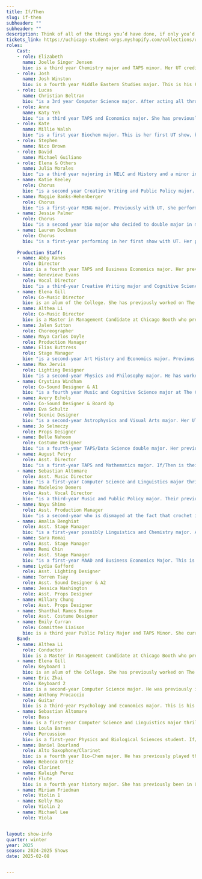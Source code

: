 ```yaml
---
title: If/Then
slug: if-then
subheader: ""
subheader: ""
description: Think of all of the things you’d have done, if only you’d know. If/Then is a contemporary musical that explores the complexities of choice and chance through the life of Elizabeth, a city planner who returns to New York in search of a fresh start. As she navigates the city's possibilities of love, career, and self-discovery, a single decision splits her life into two parallel paths; Liz and Beth. If/Then follows both stories simultaneously as this modern woman faces the question; What If? <br> <br> Special Thanks to Adrian Lo
tickets_link: https://uchicago-student-orgs.myshopify.com/collections/university-theatre-ut/products/if-then?fbclid=IwZXh0bgNhZW0CMTEAAR2FATIk1kwpPi9Q9D-8MAtLMy2MMOn-AW8NYAnXzsAAlSV-q6Rx4fpJZ24_aem_lBKiUUrUbu1QEcWwLBKqfg
roles:
    Cast:
    - role: Elizabeth
      name: Joelle Singer Jensen
      bio: is a third year Chemistry major and TAPS minor. Her UT credits include Falsettos (Trina), Be More Chill (Jenna) and Perfect Match (Brittany). Other recent credits include The Addams Family (Wednesday Addams) and Godspell (Bless the Lord soloist). In an alternate universe, she wooed and married the prince of Morocco when she had the chance.
    - role: Josh 
      name: Josh Winston
      bio: is a fourth year Middle Eastern Studies major. This is his 6th mainstage UT show, having previously been in Trail to Orgeon (Understudy - Men), Marian, or the True Tale of Robin Hood (Friar Tuck), The Laramie Project (Actor 4), Dead Fun Society (Ben), and The Play that Goes Wrong (Chris/Inspector Carter). He would like to thank the entire crew for all of their amazing work on the show, and the writers for not even making him change his name. In an alternate universe, he has probably gone over to the dark side (STEM) and become a biologist. He considers that version of him to be very, very unfortunate and misguided.
    - role: Lucas
      name: Christian Beltran
      bio: "is a 3rd year Computer Science major. After acting all throughout high school and making his University Theatre debut in Romeo and Juliet (Sampson, Paris's Page, Apothecary) his first year, he's back in the acting game! Other credits include Macbeth in Space (Assistant Lights), Twelfth Night (Assistant Stage Manager), Falsettos (Stage Manager), and A Midsummer Night's Dream (Assistant Director). In another life he's a sigma who doesn't speak 'till he's done with his mew."
    - role: Anne
      name: Katy Yeh
      bio: "is a third year TAPS and Economics major. She has previously performed in UT's musical workshop productions of Perfect Match (Katie) and Strings Attached (Amy). She has also performed through several performing arts organizations at UChicago, including UBallet, the Vocal Studies Program, and Women's Ensemble. Katy would like to thank the wonderful cast and crew who have brought this show to life, and her family and friends for all their love and support! Enjoy the show :)"
    - role: Kate
      name: Millie Walsh
      bio: "is a first year Biochem major. This is her first UT show, but previous favorite performances include Urinetown (Hope Cladwell), Romeo and Juliet (Mercutio), Pippin (Berthe), and The Wolves (#7). Big thank you to anyone who gave her a ride home from rehearsal. In another life she dropped out of college to be on Survivor. "
    - role: Stephen
      name: Nico Brown
    - role: David 
      name: Michael Guiliano
    - role: Elena & Others
      name: Julia Morales
      bio: "is a third year majoring in NELC and History and a minor in chem. In UT she has performed in Marian: a True Tale of Robin Hood(Lucy), Macbeth in Space(Lennox), Dead Fun Society(Nicole Cantrell), and Muscle Memory(Violet). She also has acted with Cup of Theatre including Arms and the Man(Louka),and The Physicists(Nurse Monika/Marta Boll). She is so thankful to everyone who came to see the show. In another life she is a jewel thief a la Feathers McGraw from Wallace and Gromit or Catwoman as played by Michelle Pfeiffer."
    - name: Katie Keeley
      role: Chorus
      bio: "is a second year Creative Writing and Public Policy major. This is her first UT mainstage show, but favorite musical credits include Company, The Hello Girls, and Les Mis! She promises to stop losing her voice next time. In an alternate universe, she's still telling everyone she meets to listen to Suffs. (you really should)"
    - name: Maggie Banks-Hehenberger
      role: Chorus
      bio: "is a first-year MENG major. Previously with UT, she performed in Royal Flush (Cassie). Outside of UT, she has been in such featured roles as a door (A Tale of Two Cities). In another universe, she would be one of those cute Holland lop bunnies on Instagram. "
    - name: Jessie Palmer
      role: Chorus
      bio: "is a second year bio major who decided to double major in music last week. She wrote and directed the Royal Flush workshop through UT last quarter and her acting career has so far peaked with Cat in the Hat in Seussical. Some other Jessie is obsessed with ctenophores instead of cnidarians, which is pretty crazy. Check out her paper in the winter 2025 edition of UChicago’s Scientia magazine, to be released next quarter!"
    - name: Lauren Dockman
      role: Chorus
      bio: "is a first-year performing in her first show with UT. Her previous theater experience includes shows like A Midsummer Night’s Dream (Puck), Radium Girls (Irene), and The Prom (Mrs. Greene). Some Other Lauren is a tight-rope walker in a traveling circus. She is grateful to everyone who has worked so hard to bring If/Then to life, and she hopes you enjoy the show!"
   
    Production Staff:
    - name: Abby Kanes
      role: Director
      bio: is a fourth year TAPS and Business Economics major. Her previous UT credits include Strings Attached (Bassist), Be More Chill (Brooke), Romeo and Juliet (Tybalt), Perfect Match (Bassist), Trail to Oregon (Bassist) and Scientific Method (Props Designer). She is honored to have served as UT secretary for the past year. She is so proud of every single person who has been a part of this amazing production. She truly cannot thank everyone enough for caring deeply about this story, and sharing her enthusiasm for theatermaking. From the moment she first saw If/Then she knew it was something special that made her question her reality and think about her future and she thanks everyone for coming with her on this journey! In an alternate universe, she would be a zookeeper in the primate exhibit!
    - name: Genevieve Evans
      role: Vocal Director
      bio: "is a third-year Creative Writing major and Cognitive Science minor. This is the first show she's vocal directed, but other show credits include *Workshop: Queen of Spades* (Tomsky), *Strings Attached* (Second Violin, Band), *Puffs* (Xavia Jones), *Guys And Dolls* (General Cartwright), *Almost, Maine* (Hope), *Pippin* (Cast), and several Theater[24] productions. She's thrilled to have been a part of If/Then, and especially wants to thank Madeleine Demers and Elena Gill for being an amazing vocal rehearsal team, Abby Kanes and August Petry for their incredible directing, and all the actors for always bringing their A-Game!"
    - name: Elena Gill
      role: Co-Music Director
      bio: is an alum of the College. She has previously worked on The Play That Goes Wrong (Sound Designer), Falsettos (Music Director/Rehearsal Pianist), Be More Chill (Co-Music Director/Rehearsal Pianist/Keyboard 1), Queen of Spades (Pianist/Rehearsal Pianist), Yivdak (Composer/Arranger/Music Director/Pianist), Trail to Oregon! (Piano 1/Rehearsal Pianist), and Love’s Labour’s Lost (Asst. Sound Designer).  Outside of UT, she has worked on Court Theatre’s production of Falsettos as a Rehearsal Pianist. She would like to thank all the members of the band for helping to carry drum kits and keyboards and stands and chairs for rehearsals. This couldn’t have happened without you guys!
    - name: Althea Li
      role: Co-Music Director
      bio: is a Master in Management Candidate at Chicago Booth who previously studied Music and Statistics at the College ('24). You may have seen her musical "Strings Attached" (Co-Composer / Conductor) last year, or her choreography for "Falsettos" and "Be More Chill." Althea would like to thank every member of her wonderful band for believing in her ability to conduct 7/8; Elena, Abby, and Elias for their constant support and dedication to the show; Adrian Lo for his musical expertise; the talented cast for dealing with her inability to hear lyrics; and of course, her trusty (and kinda crusty) conductor's baton for making the magic happen. In alternate universes, Alth is busking with a melodica, Lthea is a Twitch streamer, Thea is a puppet, and Hea is trying to get a name change. Althea feels so lucky to be in the universe where she is working on this wonderful production and hope everyone enjoys the show!
    - name: Jalen Sutton
      role: Choreographer
    - name: Maya Carlos Doyle
      role: Production Manager
    - name: Elias Buttress
      role: Stage Manager
      bio: "is a second-year Art History and Economics major. Previous credits include Falsettos (Marvin) and The Play That Goes Wrong (Assistant Stage Manager). He would like to thank his family, friends, and the company for their assistance with this production and hopes you enjoy the show. His brain was too tired from classes to come up with a fun fact when he wrote this, but he promises to deliver one if prompted after the show."
    - name: Max Jervis
      role: Lighting Designer
      bio: "is a second-year Physics and Philosophy major. He has worked on the 2024 winter Weekend of Workshops (Lighting Designer) and If/Then is his second UT show. He also participates in University Ballet and was recently in Sylvia (Aminta) and was in Romeo and Juliet last spring (Lord Capulet/Friar Lawrence). Some other Max is out ice skating on the Midway rink at noon, and then going to get a medium latte from Plein Air. He is so excited for If/Then and hopes you enjoy the show!"
    - name: Crystina Windham
      role: Co-Sound Designer & A1
      bio: "is a fourth year Music and Cognitive Science major at The College. Scientific Method (Sound Designer), Marian, or the True Tale of Robin Hood (Sound Designer), Twelfth Night (Music Director),  Strings Attached (Vocal Director), Arcadia (Assistant Sound Designer). In another life, Crystina would be a Medieval Tavern Owner/Busker"
    - name: Avery Echols
      role: Co-Sound Designer & Board Op
    - name: Eva Schultz
      role: Scenic Designer
      bio: "is a second-year Astrophysics and Visual Arts major. Her UT credits include Falsettos (Scenic Designer), Weekend of Workshops (Director, Playwright, Actor), Midsummer Night’s Dream (Scenic/Lighting Designer), and Arcadia (Assistant Scenic Designed). She is also a Scene Shop Employee, building sets for UT productions. In another life Eva would be in art school studying either stage design or sculpture!"
    - name: Jo Selmeczy
      role: Props Designer
    - name: Belle Nahoom
      role: Costume Designer
      bio: "is a fourth-year TAPS/Data Science double major. Her previous theatre credits at the University include UT Committee, The Heirs (ASM), Marian (ASM), The Intruder Workshop (Costume Designer), Scientific Method (Costume Designer), Macbeth in Space (Hair & Makeup), Queen of Spades Workshop (SM & PM), The Laramie Project (SM Collective), the B.A. Thesis, Yivdak (Jared), 12th Night (Hair & Makeup), Be More Chill (Costume Designer), The Wolves (Asst. Costume Designer), Theatre[24]( Curator), The Play That Goes Wrong (Costume Designer), Falsettos (Costume Designer), Arcadia (Asst. Costume Designer), and the upcoming dance proshow! Additionally, she is artistic director of the Commedia Dell’Arte improv troupe on campus and a member of Medusa A Capella. In another life, Belle can afford to sew all her clothes from scratch and makes all her besties cute outfits. She would like to thank the phenomenal Shanthal for all her help!"
    - name: August Petry
      role: Asst. Director
      bio: "is a first-year TAPS and Mathematics major. If/Then is their first UT mainstage credit, but they're excited to be working on The Tempest (Assistant Production Manager) and Cactus Flower (Assistant Lighting Designer) in the spring! Some other August is probably also at rehearsal, and they hope you enjoy the show!"
    - name: Sebastian Altomare
      role: Asst. Music Director
      bio: "is a first-year Computer Science and Linguistics major thrilled to be making his University Theatre debut. He extends a heartfelt thank you to all who have made If/Then a bright light in his first-year at UChicago. Outside of theatre, he can be found performing around campus with the Dirt Red Brass Band and the jazz ensemble. In an alternate universe, he’d be Chistery, savoring bananas in the towers of Kiamo Ko.!"
    - name: Madeleine Demers
      role: Asst. Vocal Director
      bio: "is a third-year Music and Public Policy major. Their previous mainstage work includes last year's UT production of Falsettos (Cordelia, Trina u/s). Some other her would have gone off on a tour of national parks and probably applied to be a park ranger before realizing she deeply missed using public transit and having an actual kitchen. Enjoy the show!"
    - name: Nayu Shimo
      role: Asst. Production Manager
      bio: "is a second-year who is dismayed at the fact that crochet is not a major at UChicago. Her previous UT credits include Welcome Back To My Channel (Assistant Director) and The Arsonists (Assistant Stage Manager). If she were in an alternate universe, she would be a lap cat taking an absurdly long nap in the sun right now."
    - name: Amalia Benghiat
      role: Asst. Stage Manager
      bio: "is a first-year possibly Linguistics and Chemistry major. After many years of stage managing middle school productions in high school, she is excited to be a part of If/Then as her first show with UT! In another universe, some other Amalia is living on the Shetland Islands and knitting wardrobes’ worth of sweaters all day."
    - name: Sara Romai
      role: Asst. Stage Manager
    - name: Remi Chin
      role: Asst. Stage Manager
      bio: "is a first-year MAAD and Business Economics Major. This is their first UT show, though they look forward to working more with UT and its amazing members in future quarters. In an alternate universe, they would be a rat cooking in Paris."
    - name: Lydia Gafford
      role: Asst. Lighting Designer
    - name: Torren Tsay
      role: Asst. Sound Designer & A2
    - name: Jessica Washington
      role: Asst. Props Designer
    - name: Hillary Chung
      role: Asst. Props Designer
    - name: Shanthal Ramos Bueno
      role: Asst. Costume Designer
    - name: Emily Curran
      role: Committee Liaison
      bio: is a third year Public Policy Major and TAPS Minor. She currently serves as UT Social Chair and as a Theater[24] Curator. Her credits include; Much Ado About Nothing (Margaret); Strings Attached (Lighting Designer); Falsettos (Charlotte); Twelfth Night (Lighting Designer); Be More Chill (Assistant Lighting Designer); Macbeth (Lighting Designer); and Romeo and Juliet (Assistant Lighting Designer). She is also the Lighting Designer and Assistant Director for 13th Morning, a workshop performing 8th week in the FXK that you should all come see! Her some other me is a full-time lighting design student.
    Band:
    - name: Althea Li
      role: Conductor
      bio: is a Master in Management Candidate at Chicago Booth who previously studied Music and Statistics at the College ('24). You may have seen her musical "Strings Attached" (Co-Composer / Conductor) last year, or her choreography for "Falsettos" and "Be More Chill." Althea would like to thank every member of her wonderful band for believing in her ability to conduct 7/8; Elena, Abby, and Elias for their constant support and dedication to the show; Adrian Lo for his musical expertise; the talented cast for dealing with her inability to hear lyrics; and of course, her trusty (and kinda crusty) conductor's baton for making the magic happen. In alternate universes, Alth is busking with a melodica, Lthea is a Twitch streamer, Thea is a puppet, and Hea is trying to get a name change. Althea feels so lucky to be in the universe where she is working on this wonderful production and hope everyone enjoys the show!
    - name: Elena Gill 
      role: Keyboard 1
      bio: is an alum of the College. She has previously worked on The Play That Goes Wrong (Sound Designer), Falsettos (Music Director/Rehearsal Pianist), Be More Chill (Co-Music Director/Rehearsal Pianist/Keyboard 1), Queen of Spades (Pianist/Rehearsal Pianist), Yivdak (Composer/Arranger/Music Director/Pianist), Trail to Oregon! (Piano 1/Rehearsal Pianist), and Love’s Labour’s Lost (Asst. Sound Designer).  Outside of UT, she has worked on Court Theatre’s production of Falsettos as a Rehearsal Pianist. She would like to thank all the members of the band for helping to carry drum kits and keyboards and stands and chairs for rehearsals. This couldn’t have happened without you guys!
    - name: Eric Zhai
      role: Keyboard 2
      bio: is a second-year Computer Science major. He was previously in the band for Falsettos (Synth). He is an avid barbershop quartet enthusiast, and spends most of his waking time thinking about it. Any leftover time is used staring into the void.
    - name: Anthony Procaccio
      role: Guitar
      bio: is a third-year Psychology and Economics major. This is his first ever UT performance, but he has appeared in the band for previous productions such as Cinderella and Hello Dolly!. He is also president of the jam-band RSO Music Forum. The electric guitar he is using for this production, a Squire Player Stratocaster, was gifted to him by his older brother when he was 10. His favorite guitarist of all time is Billy Corgan of The Smashing Pumpkins.
    - name: Sebastian Altomare
      role: Bass
      bio: is a first-year Computer Science and Linguistics major thrilled to be making his University Theatre debut. He extends a heartfelt thank you to all who have made If/Then a bright light in his first-year at UChicago. Outside of theatre, he can be found performing around campus with the Dirt Red Brass Band and the jazz ensemble. In an alternate universe, he’d be Chistery, savoring bananas in the towers of Kiamo Ko.
    - name: Loula Barnes
      role: Percussion
      bio: is a first-year Physics and Biological Sciences student. If/Then is her first UT production, but she drums around campus in various groups, and she's also working on 35mm; A Musical Exhibition (Drums, Co-Music Director). In another universe, she plays "You Learn to Live Without" regretfully in 4, which is a totally different vibe than regretfully in 2.
    - name: Daniel Bourland
      role: Alto Saxophone/Clarinet
      bio: is a fourth year Bio-Chem major. He has previously played the clarinet and alto-saxophone for UT’s production of Falsettos. In another life, he’s a billionaire philanthropist who sips margaritas on the beach.
    - name: Rebecca Ortiz
      role: Clarinet
    - name: Kaleigh Perez
      role: Flute
      bio: is a fourth year history major. She has previously been in UT’s  The Trail to Oregon (children understudy) and Muscle Memory (robots). This is her first time playing in the pit for a show. She is very thankful for an opportunity to play flute again as she hasn’t since high school.
    - name: Miriam Friedman
      role: Violin 1
    - name: Kelly Mao
      role: Violin 2
    - name: Michael Lee
      role: Viola


layout: show-info
quarter: winter
year: 2025
season: 2024-2025 Shows
date: 2025-02-08


---
```


